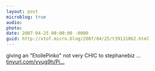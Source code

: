 ```yaml
---
layout: post
microblog: true
audio: 
photo: 
date: 2007-04-25 00:00:00 -0000
guid: http://xtof.micro.blog/2007/04/25/t39131062.html
---
```

giving an "EtoilePinko" not very CHIC to stephanebiz ... [tinyurl.com/yvug9h/Pi...](http://tinyurl.com/yvug9h/PinkoMarketing/St%e9phaneGigandet)
